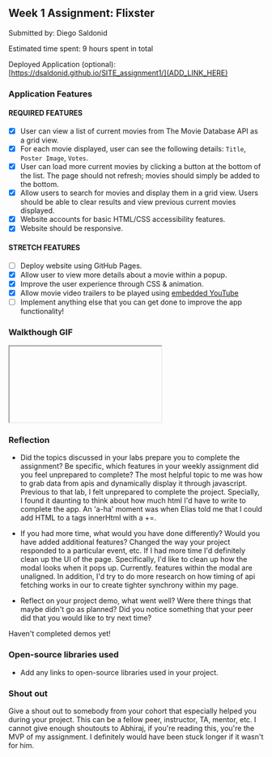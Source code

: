 ## Week 1 Assignment: Flixster

Submitted by: Diego Saldonid

Estimated time spent: 9 hours spent in total

Deployed Application (optional): [https://dsaldonid.github.io/SITE_assignment1/](ADD_LINK_HERE)

### Application Features

#### REQUIRED FEATURES

- [x] User can view a list of current movies from The Movie Database API as a grid view.
- [x] For each movie displayed, user can see the following details: `Title`, `Poster Image`, `Votes`.
- [x] User can load more current movies by clicking a button at the bottom of the list. The page should not refresh; movies should simply be added to the bottom.
- [x] Allow users to search for movies and display them in a grid view. Users should be able to clear results and view previous current movies displayed.
- [x] Website accounts for basic HTML/CSS accessibility features.
- [x] Website should be responsive.

#### STRETCH FEATURES

- [ ] Deploy website using GitHub Pages. 
- [x] Allow user to view more details about a movie within a popup.
- [x] Improve the user experience through CSS & animation.
- [x] Allow movie video trailers to be played using [embedded YouTube](https://support.google.com/youtube/answer/171780?hl=en)
- [ ] Implement anything else that you can get done to improve the app functionality!

### Walkthough GIF
<iframe>
src="https://www.loom.com/share/4c380a3e5dd14e94b9229f605e526ebb" frameborder="0" 
webkitallowfullscreen mozallowfullscreen allowfullscreen 
style="position: absolute; top: 0; left: 0; width: 100%; height: 100%;">
</iframe>

### Reflection

* Did the topics discussed in your labs prepare you to complete the assignment? Be specific, which features in your weekly assignment did you feel unprepared to complete?
The most helpful topic to me was how to grab data from apis and dynamically display it through javascript. Previous to that lab, I felt unprepared to complete the project.
Specially, I found it daunting to think about how much html I'd have to write to complete the app. An 'a-ha' moment was when Elias told me that I could add HTML to a tags
innerHtml with a +=. 


* If you had more time, what would you have done differently? Would you have added additional features? Changed the way your project responded to a particular event, etc.
If I had more time I'd definitely clean up the UI of the page. Specifically, I'd like to clean up how the modal looks when it pops up. Currently. features within the
modal are unaligned. In addition, I'd try to do more research on how timing of api fetching works in our to create tighter synchrony within my page.
  

* Reflect on your project demo, what went well? Were there things that maybe didn't go as planned? Did you notice something that your peer did that you would like to try next time?

Haven't completed demos yet!


### Open-source libraries used

- Add any links to open-source libraries used in your project.

### Shout out

Give a shout out to somebody from your cohort that especially helped you during your project. This can be a fellow peer, instructor, TA, mentor, etc.
I cannot give enough shoutouts to Abhiraj, if you're reading this, you're the MVP of my assignment. I definitely would have been stuck longer if it wasn't for him.
